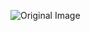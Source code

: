 
![Original Image](https://github.com/user-attachments/assets/ff58f605-db4d-452b-bf90-0d8cef154109)
